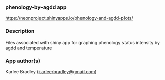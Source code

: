 ### phenology-by-agdd app
https://neonproject.shinyapps.io/phenology-and-agdd-plots/

### Description
Files associated with shiny app for graphing phenology status intensity by agdd and temperature

### App author(s)
Karlee Bradley (karleerbradley@gmail.com)
